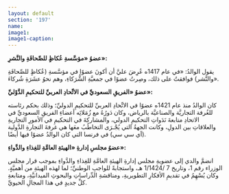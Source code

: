 ```yaml
---
layout: default
section: '197'
name:
image1: 
image1-caption: 
---
```

**عضوُ «مؤسَّسةِ عُكاظٍ للصِّحافَةِ والنَّشرِ»:**

يقول الوالدُ: «في عام 1417ه عُرِضَ عليَّ أن أكونَ عضوًا في مؤسَّسةِ (عُكاظٍ للصِّحافَةِ والنَّشر) فوافقتُ على ذلك، وصِرتُ عضوًا في جمعيَّةِ الشُّرَكاءِ، وهم نحوُ عشَرَةِ شُركاءَ». 

**عضوُ «الفريقِ السعوديِّ في الاتِّحادِ العربيِّ للتحكيمِ الدَّوْليِّ»:**

كان الوالدُ منذ عام 1421ه عضوًا في الاتِّحادِ العربيِّ للتحكيمِ الدوليِّ؛ وذلك بحكم رئاسته للغُرفة التجاريَّة والصناعيَّة بالرياض، وكان دَورُهُ مع زُمَلائِه أعضاءِ الفريقِ السعوديِّ في الاتحادِ متابعةَ نَدَواتِ التحكيمِ الدولي، والمشاركةَ في التحكيمِ في الأمورِ التجاريةِ والعلاقاتِ بين الدولِ، وكانت الجهةُ التي يُجْـرَى التخاطُبُ معَها هي غرفةَ التجارةِ الدَّولية (آي سي سي) في فرنسا التي كان الوالدُ عضوًا فيها أيضًا. 

**عضوُ مجلسِ إدارةِ «الهيئةِ العامَّةِ للغِذاءِ والدَّواءِ»:**

انضمَّ والدي إلى عضويةِ مجلس إدارةِ الهيئةِ العامَّةِ للغِذاءِ والدَّواءِ بموجب قرار مجلس الوزراء رقم 1، وتاريخ 7 /1/1424 هـ، واستجابةً للواجبِ الوطنيِّ؛ لما لهذه الهيئةِ من أهميَّةٍ. وكان يُسْهِمُ في تقديمِ الأفكارِ التطويريةِ، ومناقشةِ الدِّراساتِ والبحوثِ الميدانيَّةِ، ومتابعةِ كلِّ جديدٍ في هذا المجالِ الحيويِّ. 
